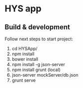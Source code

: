 # HYS app

## Build & development

Follow next steps to start project:

1) cd HYSApp/
2) npm install
3) bower install
4) npm install -g json-server
5) npm install grunt (local)
6) json-server mockServer/db.json
7) grunt serve